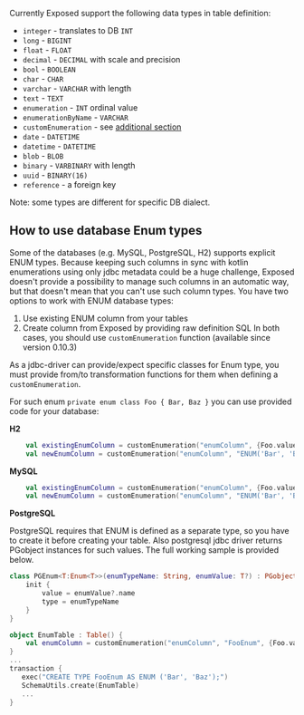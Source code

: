 Currently Exposed support the following data types in table definition:  
* `integer` - translates to DB `INT`
* `long` - `BIGINT`
* `float` - `FLOAT`
* `decimal` - `DECIMAL` with scale and precision
* `bool` - `BOOLEAN`
* `char` - `CHAR`
* `varchar` - `VARCHAR` with length
* `text` - `TEXT`
* `enumeration` - `INT` ordinal value
* `enumerationByName` - `VARCHAR`
* `customEnumeration` - see [additional section](#how-to-use-database-enum-types)
* `date` - `DATETIME`
* `datetime` - `DATETIME`
* `blob` - `BLOB`
* `binary` - `VARBINARY` with length
* `uuid` - `BINARY(16)`
* `reference` - a foreign key

Note: some types are different for specific DB dialect.

## How to use database Enum types
Some of the databases (e.g. MySQL, PostgreSQL, H2) supports explicit ENUM types. Because keeping such columns in sync with kotlin enumerations using only jdbc metadata could be a huge challenge, Exposed doesn't provide a possibility to manage such columns in an automatic way, but that doesn't mean that you can't use such column types.
You have two options to work with ENUM database types:
1. Use existing ENUM column from your tables
2. Create column from Exposed by providing raw definition SQL
In both cases, you should use `customEnumeration` function (available since version 0.10.3)

As a jdbc-driver can provide/expect specific classes for Enum type, you must provide from/to transformation functions for them when defining a `customEnumeration`. 

For such enum `private enum class Foo { Bar, Baz }` you can use provided code for your database:

**H2**
```Kotlin
    val existingEnumColumn = customEnumeration("enumColumn", {Foo.values()[it as Int]}, {it.name})
    val newEnumColumn = customEnumeration("enumColumn", "ENUM('Bar', 'Baz')" {Foo.values()[it as Int]}, {it.name})
```

**MySQL**
```Kotlin
    val existingEnumColumn = customEnumeration("enumColumn", {Foo.valueOf(value as String)}, {it.name})
    val newEnumColumn = customEnumeration("enumColumn", "ENUM('Bar', 'Baz')" {Foo.valueOf(value as String)}, {it.name})
```

**PostgreSQL**

PostgreSQL requires that ENUM is defined as a separate type, so you have to create it before creating your table. Also postgresql jdbc driver returns PGobject instances for such values. The full working sample is provided below.
```Kotlin
class PGEnum<T:Enum<T>>(enumTypeName: String, enumValue: T?) : PGobject() {
    init {
        value = enumValue?.name
        type = enumTypeName
    }
}

object EnumTable : Table() {
    val enumColumn = customEnumeration("enumColumn", "FooEnum", {Foo.valueOf(value as String)}, { PGEnum("FooEnum", it})
}
...
transaction {
   exec("CREATE TYPE FooEnum AS ENUM ('Bar', 'Baz');")
   SchemaUtils.create(EnumTable)
   ...
}
```